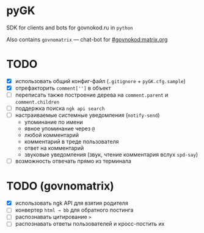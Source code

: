 # pyGK
SDK for clients and bots for govnokod.ru in `python`

Also contains `govnomatrix` — chat-bot for [#govnokod:matrix.org](https://riot.im/app/#/room/#govnokod:matrix.org)

# TODO
- [x] использовать общий конфиг-файл (`.gitignore` + `pyGK.cfg.sample`)
- [x] отрефакторить `comment['']` в объект
- [ ] переписать также построение дерева на `comment.parent` и `comment.children`
- [ ] поддержка поиска `ngk api search`
- [ ] настраиваемые системные уведомления (`notify-send`)
  - упоминание по имени
  - явное упоминание через `@`
  - любой комментарий
  - комментарий в треде пользователя
  - ответ на комментарий
  - звуковые уведомления (звук, чтение комментария вслух `spd-say`)
- [ ] возможность отвечать прямо из терминала 

# TODO (govnomatrix)

- [x] использовать ngk API для взятия родителя
- [ ] конвертер `html → bb` для обратного постинга
- [ ] распознавать цитирование `>`
- [ ] распознавать ответы пользователей и кросс-постить их
